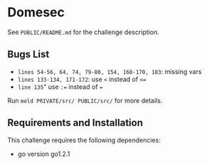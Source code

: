# Domesec

See `PUBLIC/README.md` for the challenge description.

## Bugs List

* `lines 54-56, 64, 74, 79-80, 154, 168-170, 183`: missing vars
* `lines 133-134, 171-172`: use `<` instead of `<=`
* `line 135`" use `:=` instead of `=`

Run `meld PRIVATE/src/ PUBLIC/src/`
for more details.

## Requirements and Installation

This challenge requires the following dependencies:

* go version go1.2.1
